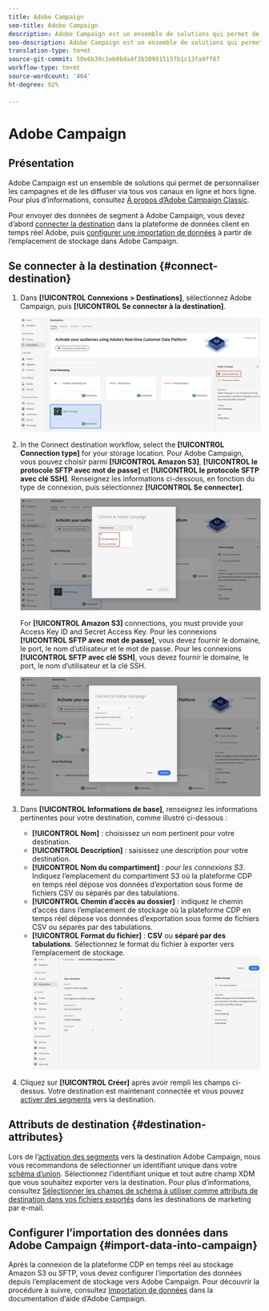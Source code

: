 ```yaml
---
title: Adobe Campaign
seo-title: Adobe Campaign
description: Adobe Campaign est un ensemble de solutions qui permet de personnaliser les campagnes et de les diffuser via tous vos canaux en ligne et hors ligne.
seo-description: Adobe Campaign est un ensemble de solutions qui permet de personnaliser les campagnes et de les diffuser via tous vos canaux en ligne et hors ligne.
translation-type: tm+mt
source-git-commit: 50e6b39c1eb0bda4f3b30991515fb1c13fa9ff87
workflow-type: tm+mt
source-wordcount: '464'
ht-degree: 92%

---
```



# Adobe Campaign

## Présentation

Adobe Campaign est un ensemble de solutions qui permet de personnaliser les campagnes et de les diffuser via tous vos canaux en ligne et hors ligne. Pour plus d’informations, consultez [À propos d’Adobe Campaign Classic](https://docs.adobe.com/content/help/fr-FR/campaign-classic/using/getting-started/starting-with-adobe-campaign/about-adobe-campaign-classic.html).

Pour envoyer des données de segment à Adobe Campaign, vous devez d’abord [connecter la destination](#connect-destination) dans la plateforme de données client en temps réel Adobe, puis [configurer une importation de données](#import-data-into-campaign) à partir de l’emplacement de stockage dans Adobe Campaign.

## Se connecter à la destination {#connect-destination}

1. Dans **[!UICONTROL Connexions > Destinations]**, sélectionnez Adobe Campaign, puis **[!UICONTROL Se connecter à la destination]**.

   ![Se connecter à Adobe Campaign](/help/rtcdp/destinations/assets/connect-adobe-campaign.png)

1. In the Connect destination workflow, select the **[!UICONTROL Connection type]** for your storage location. Pour Adobe Campaign, vous pouvez choisir parmi **[!UICONTROL Amazon S3]**, **[!UICONTROL le protocole SFTP avec mot de passe]** et **[!UICONTROL le protocole SFTP avec clé SSH]**. Renseignez les informations ci-dessous, en fonction du type de connexion, puis sélectionnez **[!UICONTROL Se connecter]**.

   ![Configuration de l’assistant Campaign](/help/rtcdp/destinations/assets/adobe-campaign-wizard.png)

   For **[!UICONTROL Amazon S3]** connections, you must provide your Access Key ID and Secret Access Key.
Pour les connexions **[!UICONTROL SFTP avec mot de passe]**, vous devez fournir le domaine, le port, le nom d’utilisateur et le mot de passe.
Pour les connexions **[!UICONTROL SFTP avec clé SSH]**, vous devez fournir le domaine, le port, le nom d’utilisateur et la clé SSH.

   ![Renseignement des informations sur Campaign](/help/rtcdp/destinations/assets/adobe-campaign-step2.png)

1. Dans **[!UICONTROL Informations de base]**, renseignez les informations pertinentes pour votre destination, comme illustré ci-dessous :
   * **[!UICONTROL Nom]** : choisissez un nom pertinent pour votre destination.
   * **[!UICONTROL Description]** : saisissez une description pour votre destination.
   * **[!UICONTROL Nom du compartiment]** : *pour les connexions S3*. Indiquez l’emplacement du compartiment S3 où la plateforme CDP en temps réel dépose vos données d’exportation sous forme de fichiers CSV ou séparés par des tabulations.
   * **[!UICONTROL Chemin d’accès au dossier]** : indiquez le chemin d’accès dans l’emplacement de stockage où la plateforme CDP en temps réel dépose vos données d’exportation sous forme de fichiers CSV ou séparés par des tabulations.
   * **[!UICONTROL Format du fichier]** : **CSV** ou **séparé par des tabulations**. Sélectionnez le format du fichier à exporter vers l’emplacement de stockage.
   ![Informations de base sur Campaign](/help/rtcdp/destinations/assets/adobe-campaign-basic-information.png)

1. Cliquez sur **[!UICONTROL Créer]** après avoir rempli les champs ci-dessus. Votre destination est maintenant connectée et vous pouvez [activer des segments](/help/rtcdp/destinations/activate-destinations.md) vers la destination.

## Attributs de destination {#destination-attributes}

Lors de l’[activation des segments](/help/rtcdp/destinations/activate-destinations.md) vers la destination Adobe Campaign, nous vous recommandons de sélectionner un identifiant unique dans votre [schéma d’union](../../profile/home.md#profile-fragments-and-union-schemas). Sélectionnez l’identifiant unique et tout autre champ XDM que vous souhaitez exporter vers la destination. Pour plus d’informations, consultez [Sélectionner les champs de schéma à utiliser comme attributs de destination dans vos fichiers exportés](/help/rtcdp/destinations/email-marketing-destinations.md#destination-attributes) dans les destinations de marketing par e-mail.


## Configurer l’importation des données dans Adobe Campaign {#import-data-into-campaign}

Après la connexion de la plateforme CDP en temps réel au stockage Amazon S3 ou SFTP, vous devez configurer l’importation des données depuis l’emplacement de stockage vers Adobe Campaign. Pour découvrir la procédure à suivre, consultez [Importation de données](https://docs.adobe.com/content/help/en/campaign-classic/using/automating-with-workflows/general-operation/importing-data.html) dans la documentation d’aide d’Adobe Campaign.